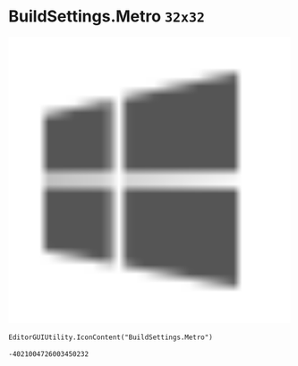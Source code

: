 # BuildSettings.Metro `32x32`
<img src="/img/BuildSettings.Metro.png" width=512 height=512>

``` CSharp
EditorGUIUtility.IconContent("BuildSettings.Metro")
```
```
-4021004726003450232
```
